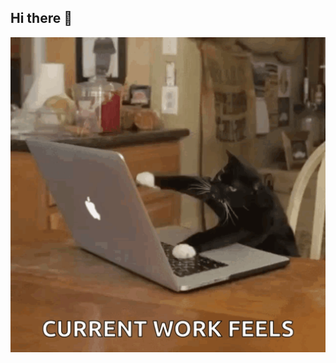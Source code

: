 ## Hi there 👋

<img src="https://github.com/CherednichenkoDiana/CherednichenkoDiana/blob/main/gif1.gif" alt="The Unlimited" width="600">
